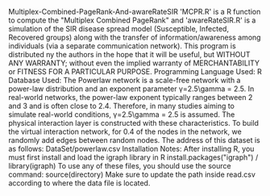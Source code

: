  Multiplex-Combined-PageRank-And-awareRateSIR
'MCPR.R' is a R function to compute the "Multiplex Combined PageRank" and 'awareRateSIR.R' is  a simulation of the SIR disease spread model  (Susceptible, Infected, Recovered groups) along with the transfer of information/awareness among individuals (via a separate communication network).
This program is distributed ny the authors in the hope that it will be useful, but WITHOUT ANY WARRANTY; without even the implied warranty of MERCHANTABILITY or FITNESS FOR A PARTICULAR PURPOSE.
Programming Language Used: R	
Database Used: The Powerlaw network is a scale-free network with a power-law distribution and an exponent parameter γ=2.5\gamma = 2.5. In real-world networks, the power-law exponent typically ranges between 2 and 3 and is often close to 2.4. Therefore, in many studies aiming to simulate real-world conditions, γ=2.5\gamma = 2.5 is assumed. The physical interaction layer is constructed with these characteristics. To build the virtual interaction network, for 0.4 of the nodes in the network, we randomly add edges between random nodes.
The address of this dataset is as follows: DataSet/powerlaw.csv
Installation Notes: After installing R, you must first install and load the igraph library in R install.packages("igraph") /  library(igraph)
To use any of these files, you should use the source command: source(directory)
Make sure to update the path inside read.csv according to where the data file is located.
